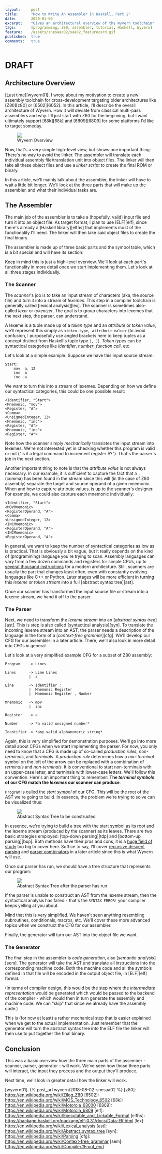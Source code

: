 ```yaml
---
layout:     post
title:      "How to Write An Assembler in Haskell, Part 2"
date:       2020-01-09
excerpt:    "Gives an architectural overview of the Wyvern toolchain"
tags:       [programming, Z80, assembler, tutorial, Haskell, Wyvern]
feature:    /assets/snesaa/02/saa02_featurecard.gif
published:  true
comments:   true
---
```

# DRAFT

## Architecture Overview

[Last time][wyvern01], I wrote about my motivation to create a new assembly toolchain for cross-development targeting older architectures like [Z80][z80] or [6502][6052]. In this article, I'll describe the overall architecture of Wyvern. How it will deviate from classical multi-pass assemblers and why. I'll just start with Z80 for the beginning, but I want ultimately support [68k][68k] and [6809][6809] for some platforms I'd like to target someday.

<figure>
    <a href="{{ "/assets/wyvern/01_basic_overview.png" | absolute_url }}">
        <img src="{{ "/assets/wyvern/01_basic_overview.png" | absolute_url }}">
    </a>
    <figcaption>Wyvern Overview</figcaption>
</figure>

Now, that's a very simple high-level view, but shows one important thing: There's no way to avoid the linker. The assembler will translate each individual assembly file/translation unit into object files. The linker will then take all these object files and use a *linker script* to create the final ROM or binary.

In this article, we'll mainly talk about the assembler, the linker will have to wait a little bit longer. We'll look at the three parts that will make up the assembler, and what their individual tasks are.

## The Assembler

The main job of the assembler is to take a (hopefully, valid) input file and turn it into an object file. As target format, I plan to use [ELF][elf], since there's already a [Haskell library][elfhs] that implements most of the functionality I'll need. The linker will then take said object files to create the final binary.

The assembler is made up of three basic parts and the symbol table, which is a bit special and will have its section:

Keep in mind this is just a high-level overview. We'll look at each part's functionality in more detail once we start implementing them. Let's look at all three stages individually.

### The Scanner

The *scanner*'s job is to take an input stream of characters (aka, the source file) and turn it into a stream of *lexemes*. This step in a compiler toolchain is generally called [lexical analysis][lex]. The scanner is sometimes also-called *lexer* or *tokenizer*. The goal is to group characters into lexemes that the next step, the parser, can understand.

A lexeme is a tuple made up of a *token type* and an *attribute* or *token value*, we'll represent this simply as `<token-type, attribute-value>` (to avoid confusion, I purposefully use angled brackets here to keep tuples as a concept distinct from Haskell's tuple type `(, )`). *Token types* can be syntactical categories like *identifier*, *number*, *function call*, etc.

Let's look at a simple example. Suppose we have this input source stream:

```
Start:
    mov  a, 12
    inc  a
    inc  a
```

We want to turn this into a stream of lexemes. Depending on how we define our syntactical categories, this could be one possible result:

```
<Identifier, "Start">
<Mnemonic, "mov">
<Register, "A">
<Comma>
<UnsignedInteger, 12>
<Mnemonic, "inc">
<Register, "A">
<Mnemonic, "inc">
<Register, "A">
```

Note how the scanner simply *mechanically* translates the input stream into lexemes. We're not interested yet in checking whether this program is valid or not ("is it a legal command to increment register A?"). That's the parser's job in the next section.

Another important thing to note is that the *attribute value* is not always necessary. In our example, it is sufficient to capture the fact that a `,` (comma) has been found in the stream since this will (in the case of Z80 assembly) separate the target and source operand of a given mnemonic. When and how to capture attribute values, is up to the scanner's designer. For example, we could also capture each mnemonic individually:

```
<Identifier, "Start">
<MOVMnemonic>
<RegisterOperand, "A">
<Comma>
<UnsignedInteger, 12>
<INCMnemonic>
<RegisterOperand, "A">
<INCMnemonic>
<RegisterOperand, "A">
```

In general, we want to keep the number of syntactical categories as low as is practical. That is obviously a bit vague, but it really depends on the kind of (programming) language you're trying to scan. Assembly languages can vary from a few dozen commands and registers for simple CPUs, up to [several thousand instructions](https://en.wikipedia.org/wiki/X86_instruction_listings) for a modern architecture. Still, scanners are usually the part that changes least often, even with constantly evolving languages like C++ or Python. Later stages will be more efficient in turning this *lexeme* or *token stream* into a full [abstract syntax tree][ast].

Once our scanner has transformed the input source file or stream into a lexeme stream, we hand it off to the parser.

### The Parser

Next, we need to transform the *lexeme stream* into an [*abstract syntax tree*][ast]. This is step is also called [syntactical analysis][syn]. To translate the incoming lexeme stream into an AST, the parser needs a description of the language in the form of a [*context-free grammar*][cfg]. We'll develop our CFG for our assembler in a later article. There, we'll also look in more detail into CFGs in general.

Let's look at a very simplified example CFG for a subset of Z80 assembly:

```
Program    -> Lines

Lines      -> Line Lines
           |  ε

Line       -> Identifier :
           |  Mnemonic Register
           |  Mnemonic Register , Number

Mnemonic   -> mov
           |  inc

Register   -> a

Number     -> *a valid unsigned number*

Identifier -> *any valid alphanumeric string*
```

Again, this is very simplified for demonstration purposes. We'll go into more detail about CFGs when we start implementing the parser. For now, you only need to know that a CFG is made up of so-called *production rules*, *non-terminals*, and *terminals*. A *production rule* determines how a *non-terminal* symbol on the left of the arrow can be replaced with a combination of *terminals* and *non-terminals*. It is conventional to start non-terminals with an upper-case letter, and terminals with lower-case letters. We'll follow this convention. Here's an important thing to remember: **The *terminal symbols* of our CFG match the *lexemes* our scanner can produce**.

`Program` is called the *start symbol* of our CFG. This will be the root of the AST we're going to build. In essence, the problem we're trying to solve can be visualized thus:

<figure>
    <a href="{{ "/assets/wynvern/02_ast_unparsed.png" | absolute_url }}">
        <img src="{{ "/assets/wyvern/02_ast_unparsed.png" | absolute_url }}">
    </a>
    <figcaption>Abstract Syntax Tree to be constructed</figcaption>
</figure>

In essence, we're trying to build a tree with the start symbol as its root and the lexeme stream (produced by the scanner) as its leaves. There are two basic strategies employed: [top-down parsing][tdp] and [bottom-up parsing][bup]. Both methods have their pros and cons, it is a [huge field of study]() too big to cover here. Suffice to say, I'll cover [recursive descent parsing](https://en.wikipedia.org/wiki/Recursive_descent_parser) and [parser combinators](https://en.wikipedia.org/wiki/Parser_combinator) in a later article since this is what Wyvern will use.

Once our parser has run, we should have a tree structure that represents our program:

<figure>
    <a href="{{ "/assets/wynvern/02_ast_parsed.png" | absolute_url }}">
        <img src="{{ "/assets/wyvern/02_ast_parsed.png" | absolute_url }}">
    </a>
    <figcaption>Abstract Syntax Tree after the parser has run</figcaption>
</figure>

If the parser is unable to construct an AST from the lexeme stream, then the syntactical analysis has failed - that's the `SYNTAX ERROR!` your compiler keeps yelling at you about.

Mind that this is very simplified. We haven't seen anything resembling subroutines, conditionals, macros, etc. We'll cover these more advanced topics when we construct the CFG for our assembler.

Finally, the generator will turn our AST into the object file we want.

### The Generator

The final step in the assembler is *code generation*, also [*semantic analysis*][sem]. The generator will take the AST and translate all instructions into the corresponding machine code. Both the machine code and all the symbols defined in that file will be encoded in the output object file, in [ELF][elf] format.

(In terms of compiler design, this would be the step where the *intermediate representation* would be generated which would be passed to the backend of the compiler - which would then in turn generate the assembly and machine code. We can "skip" that since we already have the assembly code.)

This is (for now at least) a rather mechanical step that is easier explained when we get to the actual implementation. Just remember that the generator will turn the abstract syntax tree into the ELF file the linker will then use to put together the final binary.

## Conclusion

This was a basic overview how the three main parts of the assember - scanner, parser, generator - will work. We've seen how those three parts will interact, the input they process and the output they'll produce.

Next time, we'll look in greater detail how the linker will work.


[wyvern01]: {% post_url wyvern/2018-08-02-snesaa02 %}
[z80]: https://en.wikipedia.org/wiki/Zilog_Z80
[6502]: https://en.wikipedia.org/wiki/MOS_Technology_6502
[68k]: https://en.wikipedia.org/wiki/Motorola_68000
[6809]: https://en.wikipedia.org/wiki/Motorola_6809
[elf]: https://en.wikipedia.org/wiki/Executable_and_Linkable_Format
[elfhs]: https://hackage.haskell.org/package/elf-0.31/docs/Data-Elf.html
[lex]: https://en.wikipedia.org/wiki/Lexical_analysis
[ast]: https://en.wikipedia.org/wiki/Abstract_syntax_tree
[syn]: https://en.wikipedia.org/wiki/Parsing
[cfg]: https://en.wikipedia.org/wiki/Context-free_grammar
[sem]: https://en.wikipedia.org/wiki/Compiler#Front_end